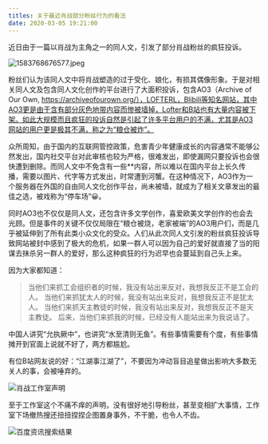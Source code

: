 ```yaml
---
titles: 关于最近肖战部分粉丝行为的看法
date: 2020-03-05 19:21:00
---
```


近日由于一篇以肖战为主角之一的同人文，引发了部分肖战粉丝的疯狂投诉。

![1583768676577.jpeg][1]

<!--more-->

粉丝们认为该同人文中将肖战塑造的过于受化、娘化，有损其偶像形象。于是对相关同人文及包含同人文化创作的平台进行了大面积投诉，包含AO3（Archive of Our Own, https://archiveofourown.org/），LOFTERL，Blibili等知名网站，其中AO3更是由于含有部分灰色地带内容而惨被墙掉，Lofter和B站也有大量内容被下架。如此大规模而且疯狂的投诉自然是引起了许多平台用户的不满，尤其是AO3网站的用户更是极其不满，称之为“粮仓被炸”。

众所周知，由于国内的互联网管控政策，危害青少年健康成长的内容通常不能够公然发出，国内社交平台对此审核也较为严格，很难发出，即使漏网只要投诉也会很快遭到删除。而同人文中不免含有一些**内容，所以难以在国内平台上长久传播，需要以图片、代字等方式发出，时常遭到河蟹。在这种情况下，AO3作为一个服务器在外国的自由同人文化创作平台，尚未被墙，就成为了相关文章发出的最佳之选，被戏称为“停车场”😀。

同时AO3也不仅仅是同人文，还包含许多文学创作，喜爱欧美文学创作的也会去光顾。但是事件的关键不仅仅局限在“粮仓被烧，老家被端”的AO3用户们，而是几乎被延伸到了所有此类小众文化的受众。人们从此次同人文引发的粉丝疯狂投诉导致网站被封中感到了极大的危机，如果一群人可以因为自己的爱好就直接了当的阳谋去抹杀另一群人的爱好，那么这种疯狂的行为迟早也会蔓延到自己头上来。

因为大家都知道：
> 当他们来抓工会组织者的时候，我没有站出来反对，我想我反正不是工会的人。
> 当他们来抓犹太人的时候，我没有站出来反对，我想我反正不是犹太人。
> 当他们来抓天主教徒的时候，我没有站出来反对，我想我反正不是天主教徒。
> 后来，当他们来抓我的时候，已经没有人能站出来为我说话了。

中国人讲究“允执厥中”，也讲究“水至清则无鱼”。有些事情需要有个度，有些事情摊开到官面上说就不好了，两方都尴尬。

有位B站网友说的好：“江湖事江湖了”，不要因为冲动盲目追星做出影响大多数无关人的事，会被唾弃的。

![肖战工作室声明][2]

至于工作室这个不痛不痒的声明，没有很好地引导粉丝，甚至变相扩大事情，工作室下场撤热搜还扭扭捏捏企图置身事外，不干脆，也令人不齿。

![百度资讯搜索结果][3]


  [1]: http://blog.bobwxc.top/usr/uploads/2020/03/2962537970.jpeg
  [2]: http://blog.bobwxc.top/usr/uploads/2020/03/1130273333.jpg
  [3]: http://blog.bobwxc.top/usr/uploads/2020/03/1690035096.png